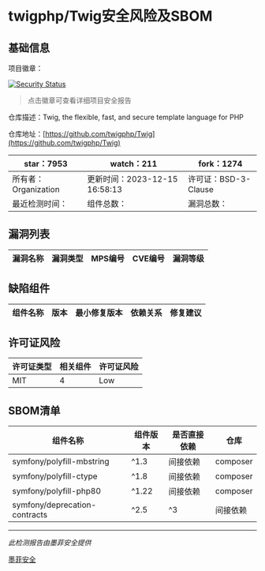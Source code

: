 # twigphp/Twig安全风险及SBOM

## 基础信息

项目徽章：

[![Security Status](https://www.murphysec.com/platform3/v31/badge/1735743366274441216.svg)](https://www.murphysec.com/console/report/1697315049243570176/1735743366274441216)

> 点击徽章可查看详细项目安全报告

仓库描述：Twig, the flexible, fast, and secure template language for PHP

仓库地址：[https://github.com/twigphp/Twig](https://github.com/twigphp/Twig)

| star：7953 | watch：211 | fork：1274 |
| ----------- | -------------- | ------------ |
| 所有者：Organization | 更新时间：2023-12-15 16:58:13 | 许可证：BSD-3-Clause |
| 最近检测时间： | 组件总数： | 漏洞总数： |




## 漏洞列表

| 漏洞名称 | 漏洞类型 | MPS编号 | CVE编号 | 漏洞等级 |
| ------- | ------ | ------- | ------ | ----- |





## 缺陷组件

| 组件名称 | 版本 | 最小修复版本 | 依赖关系 | 修复建议 |
| -------- | ---- | ------------ | -------- | -------- |





## 许可证风险

| 许可证类型 | 相关组件 | 许可证风险 |
| ---------- | -------- | ---------- |
|MIT|4|Low|




## SBOM清单

| 组件名称 | 组件版本 | 是否直接依赖 | 仓库 |
| -------- | -------- | ------------ | ---- |
|symfony/polyfill-mbstring|^1.3|间接依赖|composer|
|symfony/polyfill-ctype|^1.8|间接依赖|composer|
|symfony/polyfill-php80|^1.22|间接依赖|composer|
|symfony/deprecation-contracts|^2.5|^3|间接依赖|composer|


------

*此检测报告由墨菲安全提供*

[墨菲安全](www.murphysec.com)